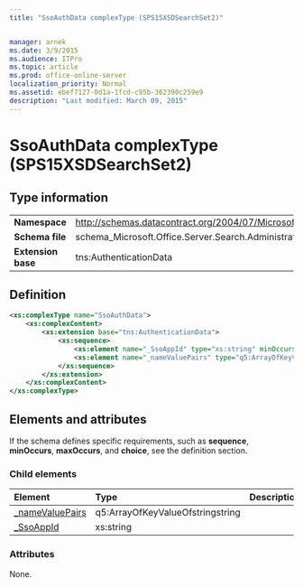 ```yaml
---
title: "SsoAuthData complexType (SPS15XSDSearchSet2)"


manager: arnek
ms.date: 3/9/2015
ms.audience: ITPro
ms.topic: article
ms.prod: office-online-server
localization_priority: Normal
ms.assetid: ebef7127-0d1a-1fcd-c95b-362390c259e9
description: "Last modified: March 09, 2015"
---
```


# SsoAuthData complexType (SPS15XSDSearchSet2)

 
  
## Type information

|||
|:-----|:-----|
|**Namespace** <br/> |http://schemas.datacontract.org/2004/07/Microsoft.Office.Server.Search.Administration  <br/> |
|**Schema file** <br/> |schema_Microsoft.Office.Server.Search.Administration.xsd  <br/> |
|**Extension base** <br/> |tns:AuthenticationData  <br/> |
   
## Definition

```XML
<xs:complexType name="SsoAuthData">
    <xs:complexContent>
        <xs:extension base="tns:AuthenticationData">
            <xs:sequence>
                <xs:element name="_SsoAppId" type="xs:string" minOccurs="0"></xs:element>
                <xs:element name="_nameValuePairs" type="q5:ArrayOfKeyValueOfstringstring" minOccurs="0"></xs:element>
            </xs:sequence>
        </xs:extension>
    </xs:complexContent>
</xs:complexType>

```

## Elements and attributes

If the schema defines specific requirements, such as **sequence**, **minOccurs**, **maxOccurs**, and **choice**, see the definition section. 
  
### Child elements

|**Element**|**Type**|**Description**|
|:-----|:-----|:-----|
|[_nameValuePairs](_namevaluepairs-element-ssoauthdata-complextypesps15xsdsearchset2.md) <br/> |q5:ArrayOfKeyValueOfstringstring  <br/> ||
|[_SsoAppId](_ssoappid-element-ssoauthdata-complextypesps15xsdsearchset2.md) <br/> |xs:string  <br/> ||
   
### Attributes

None.
  

